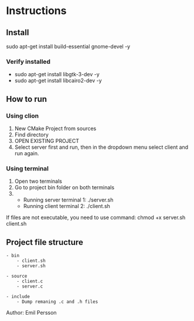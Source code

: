 # Instructions

## Install
sudo apt-get install build-essential gnome-devel -y
### Verify installed
- sudo apt-get install libgtk-3-dev -y
- sudo apt-get install libcairo2-dev -y

## How to run

### Using clion
1. New CMake Project from sources
2. Find directory
3. OPEN EXISTING PROJECT
4. Select server first and run, then in the dropdown menu select client and run again.

### Using terminal
1. Open two terminals
2. Go to project bin folder on both terminals
3. - Running server terminal 1: ./server.sh
   - Running client terminal 2: ./client.sh

If files are not executable, you need to use command: chmod +x server.sh client.sh

## Project file structure
    - bin
        - client.sh
        - server.sh

    - source
        - client.c
        - server.c

    - include
        - Dump remaning .c and .h files


Author: Emil Persson
